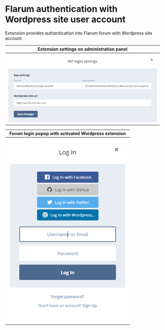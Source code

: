 # Flarum authentication with Wordpress site user account

Extension provides authentication into Flarum forum with Wordpress site account.

Extension settings on administration panel|
---------|
![Flarum wp extension settings](/resources/docs/wp-settings.png) |

Forum login popup with activated Wordpress extension|
---------|
![Flarum wp extension settings](/resources/docs/log-in-form.png) |
